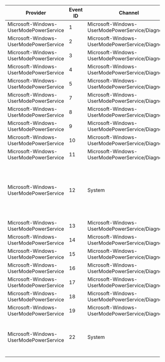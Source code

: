 Provider                                |  Event ID  |  Channel                                            |  Message
----------------------------------------|------------|-----------------------------------------------------|-------------------------------------------------------------------------------------------------------------
Microsoft-Windows-UserModePowerService  |  1         |  Microsoft-Windows-UserModePowerService/Diagnostic  |
Microsoft-Windows-UserModePowerService  |  2         |  Microsoft-Windows-UserModePowerService/Diagnostic  |
Microsoft-Windows-UserModePowerService  |  3         |  Microsoft-Windows-UserModePowerService/Diagnostic  |
Microsoft-Windows-UserModePowerService  |  4         |  Microsoft-Windows-UserModePowerService/Diagnostic  |
Microsoft-Windows-UserModePowerService  |  5         |  Microsoft-Windows-UserModePowerService/Diagnostic  |
Microsoft-Windows-UserModePowerService  |  7         |  Microsoft-Windows-UserModePowerService/Diagnostic  |
Microsoft-Windows-UserModePowerService  |  8         |  Microsoft-Windows-UserModePowerService/Diagnostic  |
Microsoft-Windows-UserModePowerService  |  9         |  Microsoft-Windows-UserModePowerService/Diagnostic  |
Microsoft-Windows-UserModePowerService  |  10        |  Microsoft-Windows-UserModePowerService/Diagnostic  |
Microsoft-Windows-UserModePowerService  |  11        |  Microsoft-Windows-UserModePowerService/Diagnostic  |
Microsoft-Windows-UserModePowerService  |  12        |  System                                             |  Process {ProcessPath} (process ID:{ProcessPid}) reset policy scheme from {OldSchemeGuid} to {NewSchemeGuid}
Microsoft-Windows-UserModePowerService  |  13        |  Microsoft-Windows-UserModePowerService/Diagnostic  |
Microsoft-Windows-UserModePowerService  |  14        |  Microsoft-Windows-UserModePowerService/Diagnostic  |
Microsoft-Windows-UserModePowerService  |  15        |  Microsoft-Windows-UserModePowerService/Diagnostic  |
Microsoft-Windows-UserModePowerService  |  16        |  Microsoft-Windows-UserModePowerService/Diagnostic  |
Microsoft-Windows-UserModePowerService  |  17        |  Microsoft-Windows-UserModePowerService/Diagnostic  |
Microsoft-Windows-UserModePowerService  |  18        |  Microsoft-Windows-UserModePowerService/Diagnostic  |
Microsoft-Windows-UserModePowerService  |  19        |  Microsoft-Windows-UserModePowerService/Diagnostic  |
Microsoft-Windows-UserModePowerService  |  22        |  System                                             |  Reapply power settings upon completion of the provisioning engine's turn {Turn}